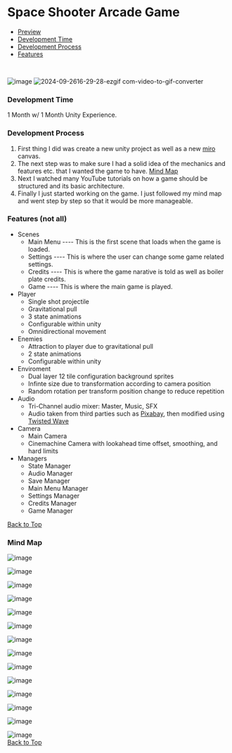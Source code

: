 <a name="top"></a>
# Space Shooter Arcade Game
* [Preview](#preview)
* [Development Time](#development-time)
* [Development Process](development-process)
* [Features](#features)

<br>

![image](https://github.com/user-attachments/assets/a2c50c3e-732b-493f-a0fe-e3b658034845)
<a name="preview"></a>
![2024-09-2616-29-28-ezgif com-video-to-gif-converter](https://github.com/user-attachments/assets/f60a6eaa-b5d4-47da-a4cb-b0ec7e1b09e7)



<a name="development-time"></a>
### Development Time
1 Month w/ 1 Month Unity Experience.



<a name="evelopment-process"></a>
### Development Process
1. First thing I did was create a new unity project as well as a new <a href="https://miro.com/">miro</a> canvas.
2. The next step was to make sure I had a solid idea of the mechanics and features etc. that I wanted the game to have. [Mind Map](#mind-map)
3. Next I watched many YouTube tutorials on how a game should be structured and its basic architecture.
4. Finally I just started working on the game. I just followed my mind map and went step by step so that it would be more manageable.



   
<a name="features"></a>
### Features (not all)
* Scenes
  * Main Menu   ----   This is the first scene that loads when the game is loaded.
  * Settings    ----   This is where the user can change some game related settings.
  * Credits     ----   This is where the game narative is told as well as boiler plate credits.
  * Game        ----   This is where the main game is played.
* Player
  * Single shot projectile
  * Gravitational pull
  * 3 state animations
  * Configurable within unity
  * Omnidirectional movement
* Enemies
  * Attraction to player due to gravitational pull
  * 2 state animations
  * Configurable within unity
* Enviroment
  * Dual layer 12 tile configuration background sprites
  * Infinte size due to transformation according to camera position
  * Random rotation per transform position change to reduce repetition
* Audio
  * Tri-Channel audio mixer: Master, Music, SFX
  * Audio taken from third parties such as <a href="https://pixabay.com/">Pixabay</a>, then modified using <a href="https://twistedwave.com/online">Twisted Wave</a>
* Camera
  * Main Camera
  * Cinemachine Camera with lookahead time offset, smoothing, and hard limits
* Managers
  * State Manager
  * Audio Manager
  * Save Manager
  * Main Menu Manager
  * Settings Manager
  * Credits Manager
  * Game Manager

[Back to Top](#top)


<a name="mind-map"><h3>Mind Map</h3></a>
![image](https://github.com/user-attachments/assets/4dc5c605-2bfe-4ca9-b800-1303ad41c1da)

![image](https://github.com/user-attachments/assets/29e5ea8a-1073-4595-b226-f11a32a69651)

![image](https://github.com/user-attachments/assets/c55f96b4-ca4e-4f6e-b757-f9278e8cb76e)

![image](https://github.com/user-attachments/assets/07a9f6ce-6883-4ee6-8a86-ff94dba2c6d6)

![image](https://github.com/user-attachments/assets/e0d9d1c3-8d82-43d8-a22e-6c45c60f6156)

![image](https://github.com/user-attachments/assets/6238662d-ee68-4cfe-ad7a-0e8a1eda0064)

![image](https://github.com/user-attachments/assets/0645507f-ce67-4c4e-9026-e11a834b1ca5)

![image](https://github.com/user-attachments/assets/c4350198-8373-4e03-a937-d26442e6187d)

![image](https://github.com/user-attachments/assets/5a907b61-cbe0-4e32-8a56-75b1f4a1f50b)

![image](https://github.com/user-attachments/assets/dbdffc0b-ed80-4563-a77b-dfd1a6dfddd8)

![image](https://github.com/user-attachments/assets/dedbca56-ada3-40f6-b923-2050ae0eecdb)

![image](https://github.com/user-attachments/assets/cc11b76c-f9cb-45e5-bd4e-1f55c3c1499c)

![image](https://github.com/user-attachments/assets/e262f27f-8bcc-4f56-9bc3-241eca5abd74)

![image](https://github.com/user-attachments/assets/44152587-9523-40b9-82d2-b9c3af4dd68d)
<br>
[Back to Top](#top)

